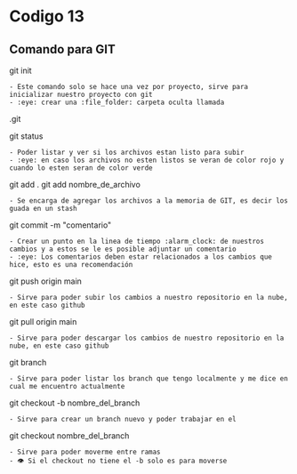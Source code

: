 # Codigo 13

## Comando para GIT


git init

```
- Este comando solo se hace una vez por proyecto, sirve para inicializar nuestro proyecto con git
- :eye: crear una :file_folder: carpeta oculta llamada 
```

.git


git status

```
- Poder listar y ver si los archivos estan listo para subir
- :eye: en caso los archivos no esten listos se veran de color rojo y cuando lo esten seran de color verde
```

git add .
git add nombre_de_archivo

```
- Se encarga de agregar los archivos a la memoria de GIT, es decir los guada en un stash
```

git commit -m "comentario"

```
- Crear un punto en la linea de tiempo :alarm_clock: de nuestros cambios y a estos se le es posible adjuntar un comentario
- :eye: Los comentarios deben estar relacionados a los cambios que hice, esto es una recomendación
```

git push origin main

```
- Sirve para poder subir los cambios a nuestro repositorio en la nube, en este caso github
```

git pull origin main

```
- Sirve para poder descargar los cambios de nuestro repositorio en la nube, en este caso github
```

git branch

```
- Sirve para poder listar los branch que tengo localmente y me dice en cual me encuentro actualmente
```

git checkout -b nombre_del_branch

```
- Sirve para crear un branch nuevo y poder trabajar en el
```

git checkout nombre_del_branch

```
- Sirve para poder moverme entre ramas
- 👁️ Si el checkout no tiene el -b solo es para moverse
```